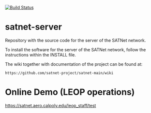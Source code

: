 [![Build Status](https://travis-ci.org/satnet-project/server.svg?branch=development)](https://travis-ci.org/satnet-project/server)

satnet-server
================

Repository with the source code for the server of the SATNet network.

To install the software for the server of the SATNet network, follow the instructions within the INSTALL file.

The wiki together with documentation of the project can be found at:

	https://github.com/satnet-project/satnet-main/wiki
	
Online Demo (LEOP operations)
================

https://satnet.aero.calpoly.edu/leop_staff/test
